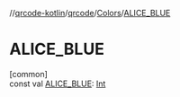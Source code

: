 //[qrcode-kotlin](../../../index.md)/[qrcode](../index.md)/[Colors](index.md)/[ALICE_BLUE](-a-l-i-c-e_-b-l-u-e.md)

# ALICE_BLUE

[common]\
const val [ALICE_BLUE](-a-l-i-c-e_-b-l-u-e.md): [Int](https://kotlinlang.org/api/latest/jvm/stdlib/kotlin/-int/index.html)
